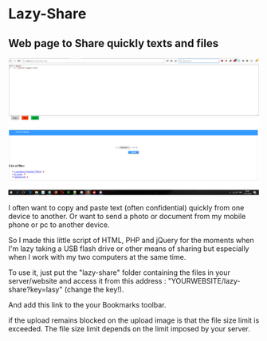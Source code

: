 # Lazy-Share

Web page to Share quickly texts and files
-----------------------------------

![ScreenShot](https://raw.githubusercontent.com/Kamoba/Lazy-Share/master/uploads/screenshot.png)



I often want to copy and paste text (often confidential) quickly from one device to another.
Or want to send a photo or document from my mobile phone or pc to another device.

So I made this little script of HTML, PHP and jQuery for the moments when I'm lazy taking a USB flash drive or other means of sharing but especially when I work with my two computers at the same time.

To use it, just put the "lazy-share" folder containing the files in your server/website and access it from this address : "YOURWEBSITE/lazy-share?key=lasy" (change the key!).

And add this link to the your Bookmarks toolbar.

if the upload remains blocked on the upload image is that the file size limit is exceeded. The file size limit depends on the limit imposed by your server.
